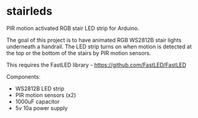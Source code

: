 # stairleds

PIR motion activated RGB stair LED strip for Arduino.

The goal of this project is to have animated RGB WS2812B stair lights underneath a handrail. The LED strip turns on when motion is detected at the top or the bottom of the stairs by PIR motion sensors.

This requires the FastLED library - https://github.com/FastLED/FastLED

Components:
* WS2812B LED strip
* PIR motion sensors (x2)
* 1000uF capacitor
* 5v 10a power supply
